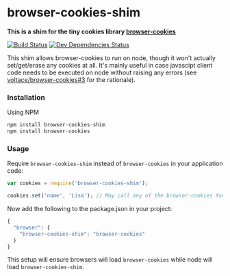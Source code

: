 # browser-cookies-shim
**This is a shim for the tiny cookies library [browser-cookies](https://www.github.com/voltace/browser-cookies)**

[![Build Status][travis-image]][travis-url]
[![Dev Dependencies Status][david-image]][david-url]

This shim allows browser-cookies to run on node, though it won't actually set/get/erase any cookies at all. It's mainly useful in case javascipt client code needs to be executed on node without raising any errors (see [voltace/browser-cookies#3](https://github.com/voltace/browser-cookies/pull/3) for the rationale).

### Installation
Using NPM  
```javascript
npm install browser-cookies-shim
npm install browser-cookies
```

### Usage
Require `browser-cookies-shim` instead of `browser-cookies` in your application code:
```javascript
var cookies = require('browser-cookies-shim');

cookies.set('name', 'Lisa'); // May call any of the browser-cookies functions
```

Now add the following to the package.json in your project:
```javascript
{
  "browser": {
    "browser-cookies-shim": "browser-cookies"
  }
}
```

This setup will ensure browsers will load `browser-cookies` while node will load `browser-cookies-shim`.


[travis-url]: https://travis-ci.org/voltace/browser-cookies-shim
[travis-image]: https://img.shields.io/travis/voltace/browser-cookies-shim.svg

[david-url]: https://david-dm.org/voltace/browser-cookies-shim#info=devDependencies
[david-image]: https://img.shields.io/david/dev/voltace/browser-cookies-shim.svg
